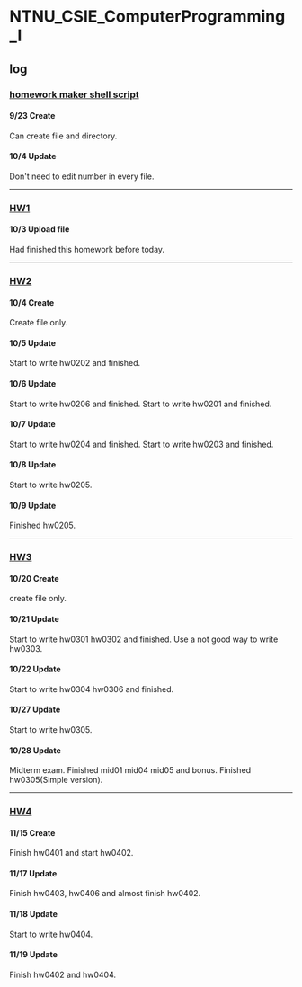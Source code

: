 NTNU_CSIE_ComputerProgramming_I
===

## log

### [homework maker shell script](./homework_maker.sh)

#### 9/23 Create
Can create file and directory.

#### 10/4 Update
Don't need to edit number in every file.

---

### [HW1](./Homework1/)

#### 10/3 Upload file
Had finished this homework before today.

---

### [HW2](./Homework2/)

#### 10/4 Create
Create file only.

#### 10/5 Update
Start to write hw0202 and finished.

#### 10/6 Update
Start to write hw0206 and finished.
Start to write hw0201 and finished.

#### 10/7 Update
Start to write hw0204 and finished.
Start to write hw0203 and finished.

#### 10/8 Update
Start to write hw0205.

#### 10/9 Update
Finished hw0205.

---

### [HW3](./Homework3/)

#### 10/20 Create
create file only.

#### 10/21 Update
Start to write hw0301 hw0302 and finished.
Use a not good way to write hw0303.

#### 10/22 Update
Start to write hw0304 hw0306 and finished.

#### 10/27 Update
Start to write hw0305.

#### 10/28 Update
Midterm exam. Finished mid01 mid04 mid05 and bonus.
Finished hw0305(Simple version).

---

### [HW4](./Homework4/)

#### 11/15 Create
Finish hw0401 and start hw0402.

#### 11/17 Update
Finish hw0403, hw0406 and almost finish hw0402.

#### 11/18 Update
Start to write hw0404.

#### 11/19 Update
Finish hw0402 and hw0404.